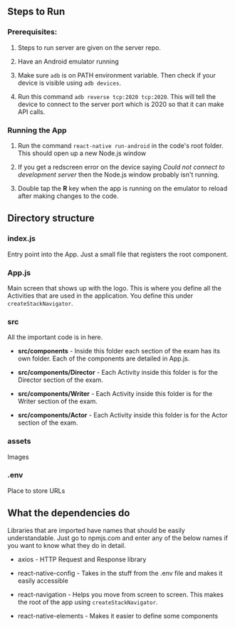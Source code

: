 ## Steps to Run

### Prerequisites:

1. Steps to run server are given on the server repo.

2. Have an Android emulator running

3. Make sure `adb` is on PATH environment variable. Then check if your device is visible using `adb devices`.

4. Run this command `adb reverse tcp:2020 tcp:2020`. This will tell the device to connect to the server port which is 2020 so that it can make API calls.

### Running the App

1. Run the command `react-native run-android` in the code's root folder. This should open up a new Node.js window

2. If you get a redscreen error on the device saying *Could not connect to development server* then the Node.js window probably isn't running.

3. Double tap the **R** key when the app is running on the emulator to reload after making changes to the code. 

## Directory structure

### index.js
Entry point into the App. Just a small file that registers the root component.

### App.js
Main screen that shows up with the logo. This is where you define all the Activities that are used in the application. You define this under `createStackNavigator`.

### src
All the important code is in here.

* **src/components** - Inside this folder each section of the exam has its own folder. Each of the components are detailed in App.js.

* **src/components/Director** - Each Activity inside this folder is for the Director section of the exam.

* **src/components/Writer** - Each Activity inside this folder is for the Writer section of the exam.

* **src/components/Actor** - Each Activity inside this folder is for the Actor section of the exam.

### assets

Images

### .env

Place to store URLs

## What the dependencies do

Libraries that are imported have names that should be easily understandable. Just go to npmjs.com and enter any of the below names if you want to know what they do in detail.

* axios - HTTP Request and Response library

* react-native-config - Takes in the stuff from the .env file and makes it easily accessible

* react-navigation - Helps you move from screen to screen. This makes the root of the app using `createStackNavigator`.

* react-native-elements - Makes it easier to define some components
